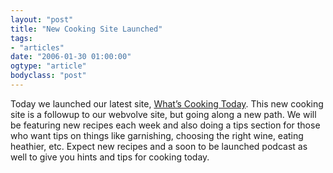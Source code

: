 ```yaml
---
layout: "post"
title: "New Cooking Site Launched"
tags: 
- "articles"
date: "2006-01-30 01:00:00"
ogtype: "article"
bodyclass: "post"
---
```


Today we launched our latest site, [What’s Cooking Today](http://www.whats-cooking-today.com). This new cooking site is a followup to our webvolve site, but going along a new path. We will be featuring new recipes each week and also doing a tips section for those who want tips on things like garnishing, choosing the right wine, eating heathier, etc. Expect new recipes and a soon to be launched podcast as well to give you hints and tips for cooking today.